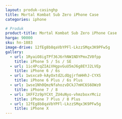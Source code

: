 ```yaml
---
layout: produk-casinghp
title: Mortal Kombat Sub Zero iPhone Case
categories: iphone

# Produk
product-title: Mortal Kombat Sub Zero iPhone Case
harga: 90000
sku: hn-1883
image-drive: 12fEg8b8qaVbYPFl-LkzzSMqx3K9PFw5g
gallery:
  - url: 1RyaiO8igTPf36J6rhNW1NDYPmxZV0fpp
    title: iPhone 5 / 5s / SE
  - url: 1ic4PcqZIAiVHgpvGuU5mJ6g8EYJ2LVEp
    title: iPhone 6 / 6s
  - url: 1wsxca9-kAyOxtd2LdQgjrfmHHhJ-CYXS
    title: iPhone 6 Plus / 6s Plus
  - url: 1wse1Nh0QmzNfahozvDCkJ7mHC6S6OWz0
    title: iPhone 7 / 8
  - url: 1KFF2z9pYCXt_ZU4uNyo-vhmzboxrMciz
    title: iPhone 7 Plus / 8 Plus
  - url: 12fEg8b8qaVbYPFl-LkzzSMqx3K9PFw5g
    title: iPhone X
---
```

